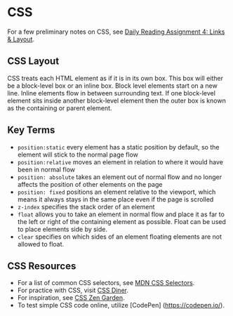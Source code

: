 # CSS
For a few preliminary notes on CSS, see [Daily Reading Assignment 4: Links & Layout](class-04.md). 

## CSS Layout
CSS treats each HTML element as if it is in its own box. This box will either be a block-level box or an inline box. Block level elements start on a new line. Inline elements flow in between surrounding text. If one block-level element sits inside another block-level element then the outer box is known as the containing or parent element. 

## Key Terms
- `position:static` every element has a static position by default, so the element will stick to the normal page flow
- `position:relative` moves an element in relation to where it would have been in normal flow
- `position: absolute` takes an element out of normal flow and no longer affects the position of other elements on the page
- `position: fixed` positions an element relative to the viewport, which means it always stays in the same place even if the page is scrolled
- `z-index`  specifies the stack order of an element
- `float` allows you to take an element in normal flow and place it as far to the left or right of the containing element as possible. Float can be used to place elements side by side. 
- `clear` specifies on which sides of an element floating elements are not allowed to float.


## CSS Resources
- For a list of common CSS selectors, see [MDN CSS Selectors](https://developer.mozilla.org/en-US/docs/Web/CSS/CSS_Selectors).
- For practice with CSS, visit [CSS Diner](https://flukeout.github.io/). 
- For inspiration, see [CSS Zen Garden](http://www.csszengarden.com/).
- To test simple CSS code online, utilize [CodePen] (https://codepen.io/). 